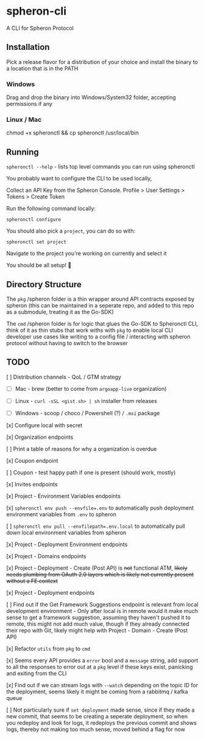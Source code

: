 # spheron-cli

A CLI for Spheron Protocol

## Installation 

Pick a release flavor for a distribution of your choice and install the binary to a location that is in the PATH 

### Windows 

Drag and drop the binary into Windows/System32 folder, accepting permissions if any

### Linux / Mac

chmod +x spheronctl && cp spheronctl /usr/local/bin

## Running

`spheronctl --help` - lists top level commands you can run using spheronctl 

You probably want to configure the CLI to be used locally, 

Collect an API Key from the Spheron Console. 
Profile > User Settings > Tokens > Create Token

Run the following command locally: 

`spheronctl configure`

You should also pick a `project`, you can do so with: 

`spheronctl set project` 

Navigate to the project you're working on currently and select it

You should be all setup! 🎉

## Directory Structure

The `pkg` /spheron folder is a thin wrapper around API contracts exposed by spheron (this can be maintained in a seperate repo, and added to this repo as a submodule, treating it as the Go-SDK)

The `cmd` /spheron folder is for logic that glues the Go-SDK to Spheronctl CLI, think of it as thin stubs that work withs with `pkg` to enable local CLI developer use cases like writing to a config file / interacting with spheron protocol without having to switch to the browser

## TODO

[ ] Distribution channels - QoL / GTM strategy

- [ ] Mac - brew (better to come from `argoapp-live` organization)

- [ ] Linux - `curl -sSL <gist.sh> | sh` installer from releases

- [ ] Windows - scoop / choco / Powershell (?) / `.msi` package

[x] Configure local with secret 

[x] Organization endpoints

[ ] Print a table of reasons for why a organization is overdue

[x] Coupon endpoint

[ ] Coupon - test happy path if one is present (should work, mostly)

[x] Invites endpoints

[x] Project - Environment Variables endpoints

[x] `spheronctl env push --envfile=.env` to automatically push deployment environment variables from `.env` to spheron

[ ] `spheronctl env pull --envfilepath=.env.local` to automatically pull down local environment variables from spheron

[x] Project - Deployment Environment endpoints

[x] Project - Domains endpoints

[x] Project - Deployment - Create (Post API) is ~~not~~ functional ATM, ~~likely needs plumbing from OAuth 2.0 layers which is likely not currently present without a FE context~~

[x] Project - Deployment endpoints

[ ] Find out if the Get Framework Suggestions endpoint is relevant from local development environment - Only after local is in remote would it make much sense to get a framework suggestion, assuming they haven't pushed it to remote, this might not add much value, though if they already connected their repo with Git, likely might help with Project - Domain - Create (Post API) 

[x] Refactor `utils` from `pkg` to `cmd`

[x] Seems every API provides a `error` bool and a `message` string, add support to all the responses to error out at a `pkg` level if these keys exist, panicking and exiting from the CLI

[x] Find out if we can stream logs with `--watch` depending on the topic ID for the deployment, seems likely it might be coming from a rabbitmq / kafka queue 

[ ] Not particularly sure if `set deployment` made sense, since if they made a new commit, that seems to be creating a seperate deployment, so when you redeploy and look for logs, it redeploys the previous commit and shows logs, thereby not making too much sense, moved behind a flag for now